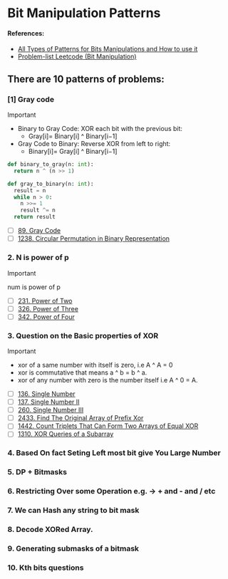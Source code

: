 # Bit Manipulation Patterns

#### References:
- [All Types of Patterns for Bits Manipulations and How to use it](https://leetcode.com/discuss/post/3695233/all-types-of-patterns-for-bits-manipulat-qezp/)
- [Problem-list Leetcode (Bit Manipulation)](https://leetcode.com/problem-list/bit-manipulation/)

## There are 10 patterns of problems:
  ### [1] Gray code
  > [!IMPORTANT]
  > - Binary to Gray Code: XOR each bit with the previous bit:
  >   - Gray[i]= Binary[i] ^ Binary[i−1]
  > - Gray Code to Binary: Reverse XOR from left to right:
  >   - Binary[i]= Gray[i] ^ Binary[i−1]
    
```python
def binary_to_gray(n: int):
  return n ^ (n >> 1)

def gray_to_binary(n: int):
  result = n
  while n > 0:
    n >>= 1
    result ^= n
  return result
```

   - [ ] [89. Gray Code](https://leetcode.com/problems/gray-code/description/)
   - [ ] [1238. Circular Permutation in Binary Representation](https://leetcode.com/problems/circular-permutation-in-binary-representation/description/)
  ### 2. N is power of p
   > [!IMPORTANT]
   > num is power of p
   - [ ] [231. Power of Two](https://leetcode.com/problems/power-of-two/description/)
   - [ ] [326. Power of Three](https://leetcode.com/problems/power-of-three/description/)
   - [ ] [342. Power of Four](https://leetcode.com/problems/power-of-four/description/)
  ### 3. Question on the Basic properties of XOR
   > [!IMPORTANT]
   > - xor of a same number with itself is zero, i.e A ^ A = 0
   > - xor is commutative that means a ^ b = b ^ a.
   > - xor of any number with zero is the number itself i.e A ^ 0 = A.
   - [ ] [136. Single Number](https://leetcode.com/problems/single-number/description/)
   - [ ] [137. Single Number II](https://leetcode.com/problems/single-number-ii/description/)
   - [ ] [260. Single Number III](https://leetcode.com/problems/single-number-iii/description/)
   - [ ] [2433. Find The Original Array of Prefix Xor](https://leetcode.com/problems/find-the-original-array-of-prefix-xor/description/)
   - [ ] [1442. Count Triplets That Can Form Two Arrays of Equal XOR](https://leetcode.com/problems/count-triplets-that-can-form-two-arrays-of-equal-xor/description/)
   - [ ] [1310. XOR Queries of a Subarray](https://leetcode.com/problems/xor-queries-of-a-subarray/description/)
          
  ### 4. Based On fact Seting Left most bit give You Large Number
  ### 5. DP + Bitmasks
  ### 6. Restricting Over some Operation e.g. -> + and - and / etc
  ### 7. We can Hash any string to bit mask
  ### 8. Decode XORed Array.
  ### 9. Generating submasks of a bitmask
  ### 10. Kth bits questions
